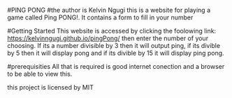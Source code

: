 #PING PONG
#the author is Kelvin Ngugi
this is a website for playing a game called Ping PONG!. It contains a form to fill in your number

#Getting Started
This website is accessed by clicking the foolowing link: https://kelvinngugi.github.io/pingPong/
then enter the number of your choosing. If its a number divisible by 3 then it will output ping, if its divible by 5 then it will display pong and if its divible by 15 it will display ping pong.

#prerequisities
All that is required is good internet conection and a browser to be able to view this.

this project is licensed by MIT

